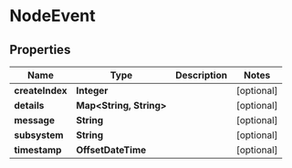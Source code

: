 

# NodeEvent


## Properties

Name | Type | Description | Notes
------------ | ------------- | ------------- | -------------
**createIndex** | **Integer** |  |  [optional]
**details** | **Map&lt;String, String&gt;** |  |  [optional]
**message** | **String** |  |  [optional]
**subsystem** | **String** |  |  [optional]
**timestamp** | **OffsetDateTime** |  |  [optional]




